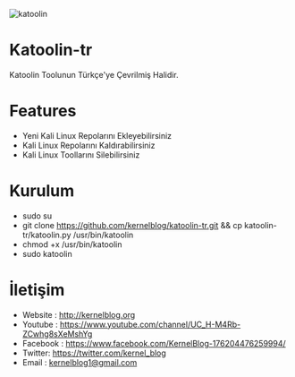 ![katoolin](https://i.hizliresim.com/Gy2jrb.png)
# Katoolin-tr
Katoolin Toolunun Türkçe'ye Çevrilmiş Halidir.

# Features
- Yeni Kali Linux Repolarını Ekleyebilirsiniz
- Kali Linux Repolarını Kaldırabilirsiniz
- Kali Linux Toollarını Silebilirsiniz

# Kurulum
- sudo su
- git clone https://github.com/kernelblog/katoolin-tr.git && cp katoolin-tr/katoolin.py /usr/bin/katoolin
- chmod +x /usr/bin/katoolin
- sudo katoolin 

# İletişim
- Website : http://kernelblog.org
- Youtube : https://www.youtube.com/channel/UC_H-M4Rb-ZCwhg8sXeMshYg
- Facebook : https://www.facebook.com/KernelBlog-176204476259994/
- Twitter: https://twitter.com/kernel_blog
- Email : kernelblog1@gmail.com
